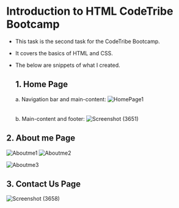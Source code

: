 # **Introduction to HTML CodeTribe Bootcamp**
* This task is the second task for the CodeTribe Bootcamp.
* It covers the basics of HTML and CSS.
* The below are snippets of what I created.

  ## **1. Home Page**
  a. Navigation bar and main-content:
     ![HomePage1](https://github.com/Mschlei-48/HTML-Task1/assets/83508295/bfdc2ddb-b086-49b1-b58c-510200877ccd)
  <br>
  <br>
  <br>
  b. Main-content and footer:
![Screenshot (3651)](https://github.com/Mschlei-48/HTML-Task1/assets/83508295/6081dcb7-ffc2-4e69-a9e3-87045a86da0c)



 ## **2. About me Page**
 
![Aboutme1](https://github.com/Mschlei-48/HTML-Task1/assets/83508295/6a6dfad9-dff3-40d4-93df-b3e472f11992)
![Aboutme2](https://github.com/Mschlei-48/HTML-Task1/assets/83508295/b6cb6af1-571d-460d-b08c-23da73bd43ab)

![Aboutme3](https://github.com/Mschlei-48/HTML-Task1/assets/83508295/d74d25cd-b03d-4915-af04-b1aeb68cd6ae)

  
## **3. Contact Us Page**

![Screenshot (3658)](https://github.com/Mschlei-48/HTML-Task1/assets/83508295/68fd59bb-af5d-4cfe-9735-2956d8ad4ad4)

  
